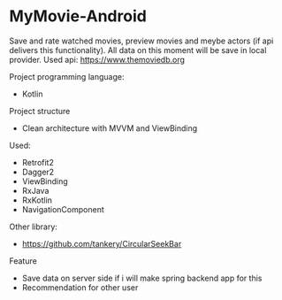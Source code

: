 # MyMovie-Android

Save and rate watched movies, preview movies and meybe actors (if api delivers this functionality). 
All data on this moment will be save in local provider.
Used api: https://www.themoviedb.org

Project programming language:
 - Kotlin

Project structure
 - Clean architecture with MVVM and ViewBinding
 
Used:
- Retrofit2
- Dagger2
- ViewBinding
- RxJava
- RxKotlin
- NavigationComponent

Other library:
- https://github.com/tankery/CircularSeekBar

Feature
 - Save data on server side if i will make spring backend app for this
 - Recommendation for other user
